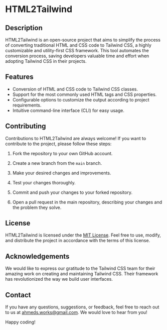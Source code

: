 # HTML2Tailwind

## Description

HTML2Tailwind is an open-source project that aims to simplify the process of converting traditional HTML and CSS code to Tailwind CSS, a highly customizable and utility-first CSS framework. This tool automates the conversion process, saving developers valuable time and effort when adopting Tailwind CSS in their projects.

## Features

*   Conversion of HTML and CSS code to Tailwind CSS classes.
*   Support for the most commonly used HTML tags and CSS properties.
*   Configurable options to customize the output according to project requirements.
*   Intuitive command-line interface (CLI) for easy usage.

## Contributing

Contributions to HTML2Tailwind are always welcome! If you want to contribute to the project, please follow these steps:

1.  Fork the repository to your own GitHub account.

2.  Create a new branch from the `main` branch.

3.  Make your desired changes and improvements.

4.  Test your changes thoroughly.

5.  Commit and push your changes to your forked repository.

6.  Open a pull request in the main repository, describing your changes and the problem they solve.

## License

HTML2Tailwind is licensed under the [MIT License](https://opensource.org/licenses/MIT). Feel free to use, modify, and distribute the project in accordance with the terms of this license.

## Acknowledgements

We would like to express our gratitude to the Tailwind CSS team for their amazing work on creating and maintaining Tailwind CSS. Their framework has revolutionized the way we build user interfaces.

## Contact

If you have any questions, suggestions, or feedback, feel free to reach out to us at [ahmeds.works@gmail.com](mailto:ahmeds.works@gmail.com). We would love to hear from you!

Happy coding!

